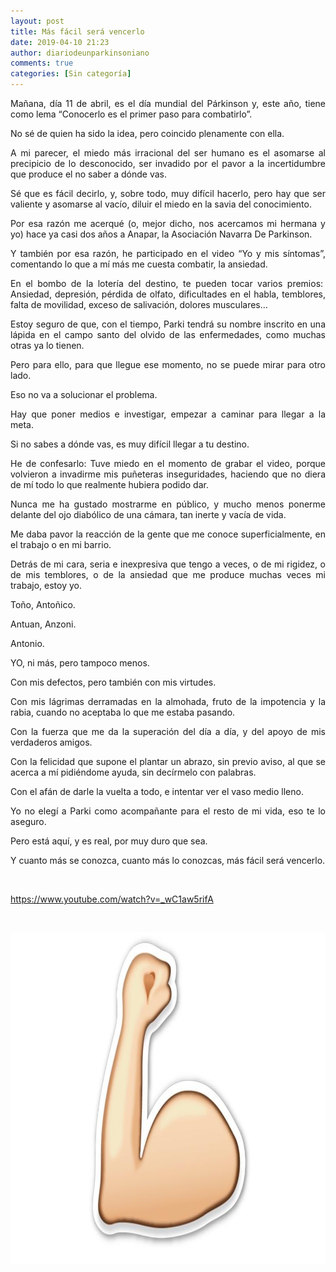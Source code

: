 ```yaml
---
layout: post
title: Más fácil será vencerlo
date: 2019-04-10 21:23
author: diariodeunparkinsoniano
comments: true
categories: [Sin categoría]
---
```

<p style="text-align:justify;">Mañana, día 11 de abril, es el día mundial del Párkinson y, este año, tiene como lema “Conocerlo es el primer paso para combatirlo”.</p>
<p style="text-align:justify;">No sé de quien ha sido la idea, pero coincido plenamente con ella.</p>
<p style="text-align:justify;">A mi parecer, el miedo más irracional del ser humano es el asomarse al precipicio de lo desconocido, ser invadido por el pavor a la incertidumbre que produce el no saber a dónde vas.</p>
<p style="text-align:justify;">Sé que es fácil decirlo, y, sobre todo, muy difícil hacerlo, pero hay que ser valiente y asomarse al vacío, diluir el miedo en la savia del conocimiento.</p>
<p style="text-align:justify;">Por esa razón me acerqué (o, mejor dicho, nos acercamos mi hermana y yo) hace ya casi dos años a Anapar, la Asociación Navarra De Parkinson.</p>
<p style="text-align:justify;">Y también por esa razón, he participado en el video “Yo y mis síntomas”, comentando lo que a mí más me cuesta combatir, la ansiedad.</p>
<p style="text-align:justify;">En el bombo de la lotería del destino, te pueden tocar varios premios:  Ansiedad, depresión, pérdida de olfato, dificultades en el habla, temblores, falta de movilidad, exceso de salivación, dolores musculares…</p>
<p style="text-align:justify;">Estoy seguro de que, con el tiempo, Parki tendrá su nombre inscrito en una lápida en el campo santo del olvido de las enfermedades, como muchas otras ya lo tienen.</p>
<p style="text-align:justify;">Pero para ello, para que llegue ese momento, no se puede mirar para otro lado.</p>
<p style="text-align:justify;">Eso no va a solucionar el problema.</p>
<p style="text-align:justify;">Hay que poner medios e investigar, empezar a caminar para llegar a la meta.</p>
<p style="text-align:justify;">Si no sabes a dónde vas, es muy difícil llegar a tu destino.</p>
<p style="text-align:justify;">He de confesarlo: Tuve miedo en el momento de grabar el video, porque volvieron a invadirme mis puñeteras inseguridades, haciendo que no diera de mí todo lo que realmente hubiera podido dar.</p>
<p style="text-align:justify;">Nunca me ha gustado mostrarme en público, y mucho menos ponerme delante del ojo diabólico de una cámara, tan inerte y vacía de vida.</p>
<p style="text-align:justify;">Me daba pavor la reacción de la gente que me conoce superficialmente, en el trabajo o en mi barrio.</p>
<p style="text-align:justify;">Detrás de mi cara, seria e inexpresiva que tengo a veces, o de mi rigidez, o de mis temblores, o de la ansiedad que me produce muchas veces mi trabajo, estoy yo.</p>
<p style="text-align:justify;">Toño, Antoñico.</p>
<p style="text-align:justify;">Antuan, Anzoni.</p>
<p style="text-align:justify;">Antonio.</p>
<p style="text-align:justify;">YO, ni más, pero tampoco menos.</p>
<p style="text-align:justify;">Con mis defectos, pero también con mis virtudes.</p>
<p style="text-align:justify;">Con mis lágrimas derramadas en la almohada, fruto de la impotencia y la rabia, cuando no aceptaba lo que me estaba pasando.</p>
<p style="text-align:justify;">Con la fuerza que me da la superación del día a día, y del apoyo de mis verdaderos amigos.</p>
<p style="text-align:justify;">Con la felicidad que supone el plantar un abrazo, sin previo aviso, al que se acerca a mí pidiéndome ayuda, sin decírmelo con palabras.</p>
<p style="text-align:justify;">Con el afán de darle la vuelta a todo, e intentar ver el vaso medio lleno.</p>
<p style="text-align:justify;">Yo no elegí a Parki como acompañante para el resto de mi vida, eso te lo aseguro.</p>
<p style="text-align:justify;">Pero está aquí, y es real, por muy duro que sea.</p>
<p style="text-align:justify;">Y cuanto más se conozca, cuanto más lo conozcas, más fácil será vencerlo.</p>
&nbsp;

https://www.youtube.com/watch?v=_wC1aw5rifA

&nbsp;

<img class="img-fluid"  clasXs=" size-full wp-image-817 aligncenter" src="/assets/images/2019/04/whatsapp.jpg" alt="whatsapp" width="924" height="530" />
